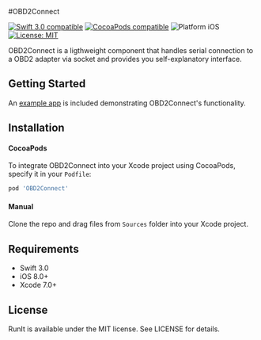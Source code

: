 #OBD2Connect

<p align="left">
<a href="https://developer.apple.com/swift"><img src="https://img.shields.io/badge/Swift_3.0-compatible-4BC51D.svg?style=flat" alt="Swift 3.0 compatible" /></a>
<a href="https://cocoapods.org/pods/obd2connect"><img src="https://img.shields.io/badge/pod-1.1.0-blue.svg" alt="CocoaPods compatible" /></a>
<img src="https://img.shields.io/badge/platform-iOS-blue.svg?style=flat" alt="Platform iOS" />
<a href="https://raw.githubusercontent.com/Wisors/OBD2Connect/master/LICENSE"><img src="http://img.shields.io/badge/license-MIT-blue.svg?style=flat" alt="License: MIT" /></a>
</p>

OBD2Connect is a ligthweight component that handles serial connection to a OBD2 adapter via socket and provides you self-explanatory interface.

## Getting Started

An [example app](Demo) is included demonstrating OBD2Connect's functionality.

## Installation

#### CocoaPods
To integrate OBD2Connect into your Xcode project using CocoaPods, specify it in your `Podfile`:

```ruby
pod 'OBD2Connect'
```

#### Manual
Clone the repo and drag files from `Sources` folder into your Xcode project.

## Requirements

- Swift 3.0
- iOS 8.0+
- Xcode 7.0+

## License

RunIt is available under the MIT license. See LICENSE for details.
